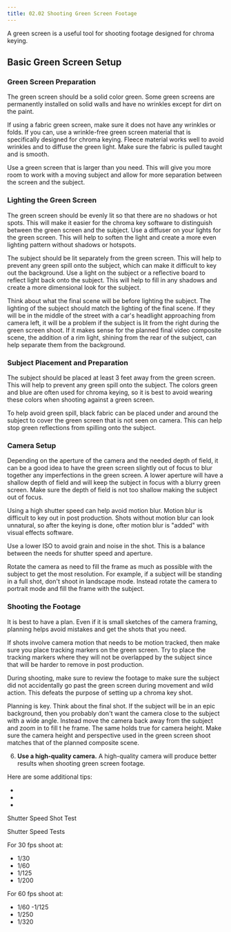 ```yaml
---
title: 02.02 Shooting Green Screen Footage
---
```


A green screen is a useful tool for shooting footage designed for chroma keying.

## Basic Green Screen Setup

### Green Screen Preparation

The green screen should be a solid color green. Some green screens are permanently installed on solid walls and have no wrinkles except for dirt on the paint.

If using a fabric green screen, make sure it does not have any wrinkles or folds. If you can, use a wrinkle-free green screen material that is specifically designed for chroma keying. Fleece material works well to avoid wrinkles and to diffuse the green light. Make sure the fabric is pulled taught and is smooth.

Use a green screen that is larger than you need. This will give you more room to work with a moving subject and allow for more separation between the screen and the subject.

### Lighting the Green Screen

The green screen should be evenly lit so that there are no shadows or hot spots. This will make it easier for the chroma key software to distinguish between the green screen and the subject. Use a diffuser on your lights for the green screen. This will help to soften the light and create a more even lighting pattern without shadows or hotspots.

The subject should be lit separately from the green screen. This will help to prevent any green spill onto the subject, which can make it difficult to key out the background. Use a light on the subject or a reflective board to reflect light back onto the subject. This will help to fill in any shadows and create a more dimensional look for the subject.

Think about what the final scene will be before lighting the subject. The lighting of the subject should match the lighting of the final scene. If they will be in the middle of the street with a car's headlight approaching from camera left, it will be a problem if the subject is lit from the right during the green screen shoot. If it makes sense for the planned final video composite scene, the addition of a rim light, shining from the rear of the subject, can help separate them from the background.

### Subject Placement and Preparation

The subject should be placed at least 3 feet away from the green screen. This will help to prevent any green spill onto the subject. The colors green and blue are often used for chroma keying, so it is best to avoid wearing these colors when shooting against a green screen.

To help avoid green spill, black fabric can be placed under and around the subject to cover the green screen that is not seen on camera. This can help stop green reflections from spilling onto the subject.

### Camera Setup

Depending on the aperture of the camera and the needed depth of field, it can be a good idea to have the green screen slightly out of focus to blur together any imperfections in the green screen. A lower aperture will have a shallow depth of field and will keep the subject in focus with a blurry green screen. Make sure the depth of field is not too shallow making the subject out of focus.

Using a high shutter speed can help avoid motion blur. Motion blur is difficult to key out in post production. Shots without motion blur can look unnatural, so after the keying is done, ofter motion blur is "added" with visual effects software.

Use a lower ISO to avoid grain and noise in the shot. This is a balance between the needs for shutter speed and aperture.

Rotate the camera as need to fill the frame as much as possible with the subject to get the most resolution. For example, if a subject will be standing in a full shot, don't shoot in landscape mode. Instead rotate the camera to portrait mode and fill the frame with the subject.

### Shooting the Footage

It is best to have a plan. Even if it is small sketches of the camera framing, planning helps avoid mistakes and get the shots that you need.

If shots involve camera motion that needs to be motion tracked, then make sure you place tracking markers on the green screen. Try to place the tracking markers where they will not be overlapped by the subject since that will be harder to remove in post production.

During shooting, make sure to review the footage to make sure the subject did not accidentally go past the green screen during movement and wild action. This defeats the purpose of setting up a chroma key shot.

Planning is key. Think about the final shot. If the subject will be in an epic background, then you probably don't want the camera close to the subject with a wide angle. Instead move the camera back away from the subject and zoom in to fill t he frame. The same holds true for camera height. Make sure the camera height and perspective used in the green screen shoot matches that of the planned composite scene.

6. **Use a high-quality camera.** A high-quality camera will produce better results when shooting green screen footage.

Here are some additional tips:

-
-
-

Shutter Speed Shot Test

Shutter Speed Tests

For 30 fps shoot at:

- 1/30
- 1/60
- 1/125
- 1/200

For 60 fps shoot at:

- 1/60
  -1/125
- 1/250
- 1/320
